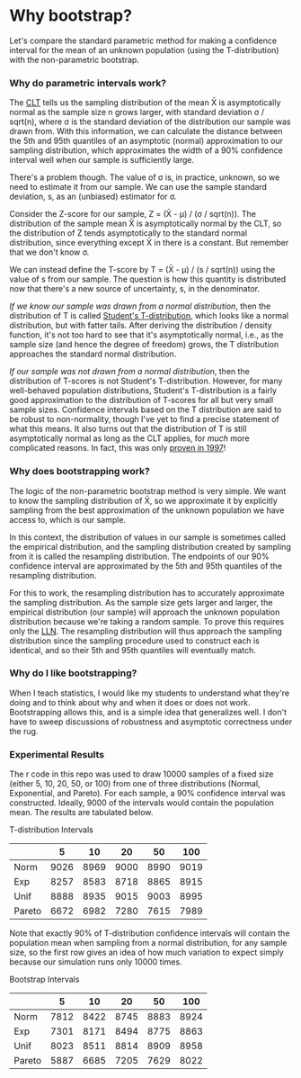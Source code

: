 # Why bootstrap?

Let's compare the standard parametric method for making a confidence interval for the mean of an unknown population (using the T-distribution) with the non-parametric bootstrap.

### Why do parametric intervals work?

The [CLT]((http://en.wikipedia.org/wiki/Central_limit_theorem)) tells us the sampling distribution of the mean X̄ is asymptotically normal as the sample size n grows larger, with standard deviation σ / sqrt(n), where σ is the standard deviation of the distribution our sample was drawn from. With this information, we can calculate the distance between the 5th and 95th quantiles of an asymptotic (normal) approximation to our sampling distribution, which approximates the width of a 90% confidence interval well when our sample is sufficiently large.

There's a problem though. The value of σ is, in practice, unknown, so we need to estimate it from our sample. We can use the sample standard deviation, s, as an (unbiased) estimator for σ. 

Consider the Z-score for our sample, Z = (X̄ - μ) / (σ / sqrt(n)). The distribution of the sample mean X̄ is asymptotically normal by the CLT, so the distribution of Z tends asymptotically to the standard normal distribution, since everything except X̄ in there is a constant. But remember that we don't know σ. 

We can instead define the T-score by T = (X̄ - μ) / (s / sqrt(n)) using the value of s from our sample. The question is how this quantity is distributed now that there's a new source of uncertainty, s, in the denominator. 

*If we know our sample was drawn from a normal distribution*, then the distribution of T is called [Student's T-distribution](https://en.wikipedia.org/wiki/Student%27s_t-distribution), which looks like a normal distribution, but with fatter tails. After deriving the distribution / density function, it's not too hard to see that it's asymptotically normal, i.e., as the sample size (and hence the degree of freedom) grows, the T distribution approaches the standard normal distribution.

*If our sample was not drawn from a normal distribution*, then the distribution of T-scores is not Student's T-distribution. However, for many well-behaved population distributions, Student's T-distribution is a fairly good approximation to the distribution of T-scores for all but very small sample sizes. Confidence intervals based on the T distribution are said to be robust to non-normality, though I've yet to find a precise statement of what this means. It also turns out that the distribution of T is still asymptotically normal as long as the CLT applies, for *much* more complicated reasons. In fact, this was only [proven in 1997](https://projecteuclid.org/download/pdf_1/euclid.aop/1024404523)!


### Why does bootstrapping work?

The logic of the non-parametric bootstrap method is very simple. We want to know the sampling distribution of X̄, so we approximate it by explicitly sampling from the best approximation of the unknown population we have access to, which is our sample.

In this context, the distribution of values in our sample is sometimes called the empirical distribution, and the sampling distribution created by sampling from it is called the resampling distribution. The endpoints of our 90% confidence interval are approximated by the 5th and 95th quantiles of the resampling distribution.

For this to work, the resampling distribution has to accurately approximate the sampling distribution. As the sample size gets larger and larger, the empirical distribution (our sample) will approach the unknown population distribution because we're taking a random sample. To prove this requires only the [LLN](http://en.wikipedia.org/wiki/Law_of_large_numbers). The resampling distribution will thus approach the sampling distribution since the sampling procedure used to construct each is identical, and so their 5th and 95th quantiles will eventually match.

### Why do I like bootstrapping?

When I teach statistics, I would like my students to understand what they're doing and to think about why and when it does or does not work. Bootstrapping allows this, and is a simple idea that generalizes well. I don't have to sweep discussions of robustness and asymptotic correctness under the rug.

### Experimental Results

The r code in this repo was used to draw 10000 samples of a fixed size (either 5, 10, 20, 50, or 100) from one of three distributions (Normal, Exponential, and Pareto). For each sample, a 90% confidence interval was constructed. Ideally, 9000 of the intervals would contain the population mean. The results are tabulated below.

T-distribution Intervals

| 	    |5    |10   |20	  |50   |100  |
|-------|-----|-----|-----|-----|-----|
|Norm   |9026 |8969 |9000 |8990 |9019 |
|Exp    |8257 |8583 |8718 |8865 |8915 |
|Unif   |8888 |8935 |9015 |9003	|8995 |
|Pareto	|6672 |6982 |7280 |7615	|7989 |

Note that exactly 90% of T-distribution confidence intervals will contain the population mean when sampling from a normal distribution, for any sample size, so the first row gives an idea of how much variation to expect simply because our simulation runs only 10000 times.

Bootstrap Intervals

|       |5    |10   |20	  |50   |100  |
|-------|-----|-----|-----|-----|-----|
|Norm   |7812 |8422 |8745 |8883 |8924 |
|Exp    |7301 |8171 |8494 |8775 |8863 |
|Unif   |8023 |8511 |8814 |8909 |8958 |
|Pareto	|5887 |6685 |7205 |7629	|8022 |



